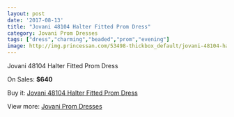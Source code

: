 ```yaml
---
layout: post
date: '2017-08-13'
title: "Jovani 48104 Halter Fitted Prom Dress"
category: Jovani Prom Dresses
tags: ["dress","charming","beaded","prom","evening"]
image: http://img.princessan.com/53498-thickbox_default/jovani-48104-halter-fitted-prom-dress.jpg
---
```

Jovani 48104 Halter Fitted Prom Dress

On Sales: **$640**
<a href="https://www.princessan.com/en/jovani-prom-dresses/24079-jovani-48104-halter-fitted-prom-dress.html"><amp-img layout="responsive" width="600" height="600" src="//img.princessan.com/53498-thickbox_default/jovani-48104-halter-fitted-prom-dress.jpg" alt="Jovani 48104 Halter Fitted Prom Dress 0" /></a>
<a href="https://www.princessan.com/en/jovani-prom-dresses/24079-jovani-48104-halter-fitted-prom-dress.html"><amp-img layout="responsive" width="600" height="600" src="//img.princessan.com/53500-thickbox_default/jovani-48104-halter-fitted-prom-dress.jpg" alt="Jovani 48104 Halter Fitted Prom Dress 1" /></a>
<a href="https://www.princessan.com/en/jovani-prom-dresses/24079-jovani-48104-halter-fitted-prom-dress.html"><amp-img layout="responsive" width="600" height="600" src="//img.princessan.com/53499-thickbox_default/jovani-48104-halter-fitted-prom-dress.jpg" alt="Jovani 48104 Halter Fitted Prom Dress 2" /></a>

Buy it: [Jovani 48104 Halter Fitted Prom Dress](https://www.princessan.com/en/jovani-prom-dresses/24079-jovani-48104-halter-fitted-prom-dress.html "Jovani 48104 Halter Fitted Prom Dress")

View more: [Jovani Prom Dresses](https://www.princessan.com/en/207-jovani-prom-dresses "Jovani Prom Dresses")